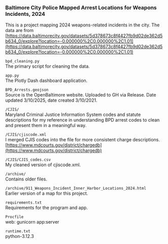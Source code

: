 ### Baltimore City Police Mapped Arrest Locations for Weapons Incidents, 2024

This is a project mapping 2024 weapons-related incidents in the city. The data are from [https://data.baltimorecity.gov/datasets/5d378673c8f4427fb9d02de362d5b634_0/explore?location=-0.000000%2C0.000000%2C1.01](https://data.baltimorecity.gov/datasets/5d378673c8f4427fb9d02de362d5b634_0/explore?location=-0.000000%2C0.000000%2C1.01) 

`bpd_cleaning.py`  
  The primary script for cleaning the data.

`app.py`  
  The Plotly Dash dashboard application.

`BPD_Arrests.geojson`  
  Source is the OpenBaltimore website. Uploaded to GH via Release. Date updated 3/10/2025, date created 3/10/2021.
  
`/CJIS/`  
  Maryland Criminal Justice Information System codes and statute descriptions for my reference in understanding BPD arrest codes to clean and present them in a meaningful way.

`/CJIS/cjiscode.xml`  
  I merged CJIS codes into the file for more consistent charge descriptions. [https://www.mdcourts.gov/district/chargedb](https://www.mdcourts.gov/district/chargedb)  

`/CJIS/CJIS_codes.csv`  
  My cleaned version of cjiscode.xml.

`/archive/`  
  Contains older files.
  
`/archive/911_Weapons_Incident_Inner_Harbor_Locations_2024.html`  
Earlier version of a map for this project.  

`requirements.txt`  
  Requirements for the program and app.

`Procfile`  
  web: gunicorn app:server

`runtime.txt`  
  python-3.12.3
